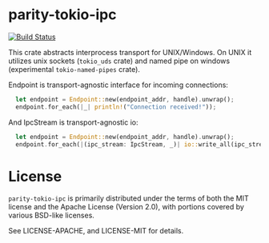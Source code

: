 # parity-tokio-ipc

[![Build Status](https://travis-ci.org/NikVolf/parity-tokio-ipc.svg?branch=master)](https://travis-ci.org/NikVolf/parity-tokio-ipc)

This crate abstracts interprocess transport for UNIX/Windows. On UNIX it utilizes unix sockets (`tokio_uds` crate) and named pipe on windows (experimental `tokio-named-pipes` crate). 

Endpoint is transport-agnostic interface for incoming connections:
```rust
  let endpoint = Endpoint::new(endpoint_addr, handle).unwrap();
  endpoint.for_each(|_| println!("Connection received!"));
```

And IpcStream is transport-agnostic io:
```rust
  let endpoint = Endpoint::new(endpoint_addr, handle).unwrap();
  endpoint.for_each(|(ipc_stream: IpcStream, _)| io::write_all(ipc_stream, b"Hello!"));
```


# License

`parity-tokio-ipc` is primarily distributed under the terms of both the MIT
license and the Apache License (Version 2.0), with portions covered by various
BSD-like licenses.

See LICENSE-APACHE, and LICENSE-MIT for details.
